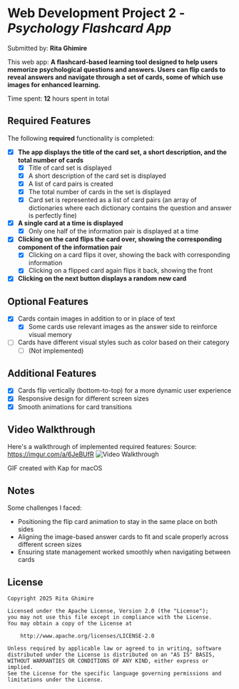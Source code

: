 # Web Development Project 2 - *Psychology Flashcard App*

Submitted by: **Rita Ghimire**

This web app: **A flashcard-based learning tool designed to help users memorize psychological questions and answers. Users can flip cards to reveal answers and navigate through a set of cards, some of which use images for enhanced learning.**

Time spent: **12** hours spent in total

## Required Features

The following **required** functionality is completed:

- [x] **The app displays the title of the card set, a short description, and the total number of cards**
  - [x] Title of card set is displayed 
  - [x] A short description of the card set is displayed 
  - [x] A list of card pairs is created
  - [x] The total number of cards in the set is displayed 
  - [x] Card set is represented as a list of card pairs (an array of dictionaries where each dictionary contains the question and answer is perfectly fine)

- [x] **A single card at a time is displayed**
  - [x] Only one half of the information pair is displayed at a time

- [x] **Clicking on the card flips the card over, showing the corresponding component of the information pair**
  - [x] Clicking on a card flips it over, showing the back with corresponding information 
  - [x] Clicking on a flipped card again flips it back, showing the front

- [x] **Clicking on the next button displays a random new card**

## Optional Features

- [x] Cards contain images in addition to or in place of text
  - [x] Some cards use relevant images as the answer side to reinforce visual memory

- [ ] Cards have different visual styles such as color based on their category
  - [ ] (Not implemented)

## Additional Features

* [x] Cards flip vertically (bottom-to-top) for a more dynamic user experience
* [x] Responsive design for different screen sizes
* [x] Smooth animations for card transitions

## Video Walkthrough

Here's a walkthrough of implemented required features:
Source: https://imgur.com/a/6JeBUfR 
<img src='https://imgur.com/a/6JeBUfR ' title='Video Walkthrough' width='' alt='Video Walkthrough' />

<!-- Replace this with whatever GIF tool you used! -->
GIF created with Kap for macOS

## Notes

Some challenges I faced:
- Positioning the flip card animation to stay in the same place on both sides
- Aligning the image-based answer cards to fit and scale properly across different screen sizes
- Ensuring state management worked smoothly when navigating between cards

## License

    Copyright 2025 Rita Ghimire

    Licensed under the Apache License, Version 2.0 (the "License");
    you may not use this file except in compliance with the License.
    You may obtain a copy of the License at

        http://www.apache.org/licenses/LICENSE-2.0

    Unless required by applicable law or agreed to in writing, software
    distributed under the License is distributed on an "AS IS" BASIS,
    WITHOUT WARRANTIES OR CONDITIONS OF ANY KIND, either express or implied.
    See the License for the specific language governing permissions and
    limitations under the License.

